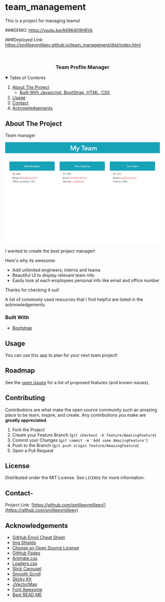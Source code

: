 # team_management


This is a project for managing teams! 

###DEMO: https://youtu.be/A696409H6Vk 



###Deployed Link: https://smilleeymilleey.github.io/team_management/dist/index.html

<!--
*** Thanks for checking out the Best-README-Template. If you have a suggestion
*** that would make this better, please fork the repo and create a pull request
*** or simply open an issue with the tag "enhancement".
*** Thanks again! Now go create something AMAZING! :D
-->



<!-- PROJECT SHIELDS -->
<!--
*** I'm using markdown "reference style" links for readability.
*** Reference links are enclosed in brackets [ ] instead of parentheses ( ).
*** See the bottom of this document for the declaration of the reference variables
*** for contributors-url, forks-url, etc. This is an optional, concise syntax you may use.
*** https://www.markdownguide.org/basic-syntax/#reference-style-links
-->




<!-- PROJECT LOGO -->
<br />
<p align="center">
 
  <h3 align="center">Team Profile Manager</h3>

 </p>



<!-- TABLE OF CONTENTS -->
<details open="open">
  <summary>Table of Contents</summary>
  <ol>
    <li>
      <a href="#about-the-project">About The Project</a>
      <ul>
        <li><a href="#built-with">Built With Javascript,  BootStrap, HTML, CSS</a></li>
      </ul>
    </li>
    <li><a href="#usage">Usage</a></li>
    <li><a href="#contact">Contact</a></li>
    <li><a href="#acknowledgements">Acknowledgements</a></li>
  </ol>
</details>



<!-- ABOUT THE PROJECT -->
## About The Project

Team manager

<img src="./pic.PNG">

 I wanted to create the best project manager! 

Here's why its awesome:
* Add unlimited engineers, interns and teams 
* Beautiful UI to display relevant team info
* Easily look at each employees personal info like email and office number

Thanks for checking it out!

A list of commonly used resources that I find helpful are listed in the acknowledgements.

### Built With

* [Bootstrap](https://getbootstrap.com)





<!-- GETTING STARTED -->



<!-- USAGE EXAMPLES -->
## Usage

You can use this app to plan for your next team project!



<!-- ROADMAP -->
## Roadmap

See the [open issues](https://github.com/smilleeymilleey/) for a list of proposed features (and known issues).



<!-- CONTRIBUTING -->
## Contributing

Contributions are what make the open source community such an amazing place to be learn, inspire, and create. Any contributions you make are **greatly appreciated**.

1. Fork the Project
2. Create your Feature Branch (`git checkout -b feature/AmazingFeature`)
3. Commit your Changes (`git commit -m 'Add some AmazingFeature'`)
4. Push to the Branch (`git push origin feature/AmazingFeature`)
5. Open a Pull Request



<!-- LICENSE -->
## License

Distributed under the MIT License. See `LICENSE` for more information.



<!-- CONTACT -->
## Contact- 

Project Link: [https://github.com/smilleeymilleey/](https://github.com/smilleeymilleey)



<!-- ACKNOWLEDGEMENTS -->
## Acknowledgements
* [GitHub Emoji Cheat Sheet](https://www.webpagefx.com/tools/emoji-cheat-sheet)
* [Img Shields](https://shields.io)
* [Choose an Open Source License](https://choosealicense.com)
* [GitHub Pages](https://pages.github.com)
* [Animate.css](https://daneden.github.io/animate.css)
* [Loaders.css](https://connoratherton.com/loaders)
* [Slick Carousel](https://kenwheeler.github.io/slick)
* [Smooth Scroll](https://github.com/cferdinandi/smooth-scroll)
* [Sticky Kit](http://leafo.net/sticky-kit)
* [JVectorMap](http://jvectormap.com)
* [Font Awesome](https://fontawesome.com)
* [Best READ ME](https://github.com/othneildrew/Best-README-Template)
